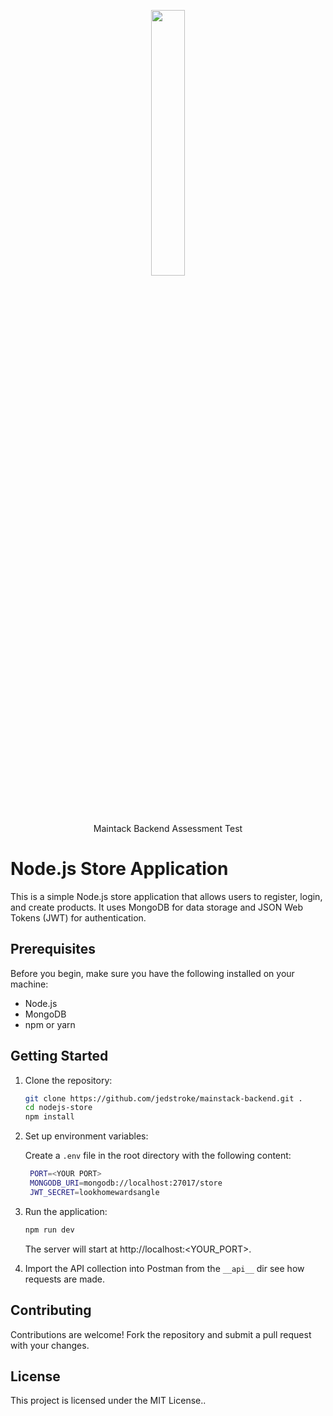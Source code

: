 <p align="center" width="100%">
    <img width="33%" src="https://media.licdn.com/dms/image/D560BAQGTIoqe_jjDQg/company-logo_200_200/0/1665776720976/themainstack_logo?e=1719446400&v=beta&t=r5Y5YCNTpJuJYHfKsIk7-gaoGRkg4L1P187_xR_E1Jo">
</p>
<p align="center">Maintack Backend Assessment Test</p>

# Node.js Store Application

This is a simple Node.js store application that allows users to register, login, and create products. It uses MongoDB for data storage and JSON Web Tokens (JWT) for authentication.

## Prerequisites

Before you begin, make sure you have the following installed on your machine:

- Node.js
- MongoDB
- npm or yarn

## Getting Started
1. Clone the repository:

   ```bash
   git clone https://github.com/jedstroke/mainstack-backend.git .
   cd nodejs-store
   npm install
   ```

2. Set up environment variables:

    Create a ```.env``` file in the root directory with the following content:

   ```bash
    PORT=<YOUR PORT>
    MONGODB_URI=mongodb://localhost:27017/store
    JWT_SECRET=lookhomewardsangle
   ```
3. Run the application:

    ```bash
    npm run dev
    ```
    The server will start at http://localhost:<YOUR_PORT>.
4. Import the API collection into Postman from the ```__api__``` dir see how requests are made.

## Contributing
Contributions are welcome! Fork the repository and submit a pull request with your changes.

## License
This project is licensed under the MIT License..
